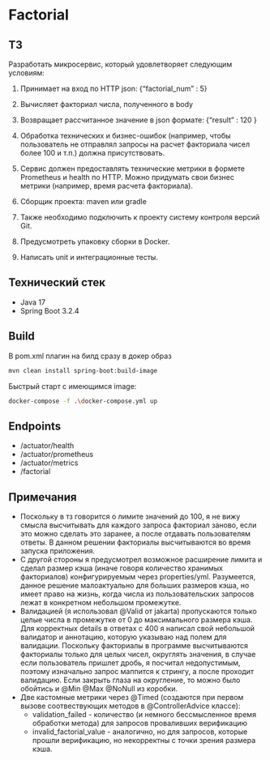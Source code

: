 # Factorial
## ТЗ  
Разработать микросервис, который удовлетворяет следующим условиям:
1) Принимает на вход по HTTP json:
  {“factorial_num” :  5}

2) Вычисляет факториал числа, полученного в body

3) Возвращает рассчитанное значение в json формате:
 {“result” : 120 }

4) Обработка технических и бизнес-ошибок (например, чтобы пользователь не отправлял запросы на расчет факториала чисел более 100 и т.п.) должна присутствовать.

5) Сервис должен предоставлять технические метрики в формете Prometheus и health по HTTP. Можно придумать свои бизнес метрики (например, время расчета факториала). 

6) Сборщик проекта: maven или gradle

7) Также необходимо подключить к проекту систему контроля версий Git.

8) Предусмотреть упаковку сборки в Docker.

9) Написать unit и интеграционные тесты.
## Технический стек  
- Java 17
- Spring Boot 3.2.4
## Build  
В pom.xml плагин на билд сразу в докер образ
```bash
mvn clean install spring-boot:build-image
```
Быстрый старт с имеющимся image:
```bash
docker-compose -f .\docker-compose.yml up
```
## Endpoints
- /actuator/health
- /actuator/prometheus
- /actuator/metrics
- /factorial
## Примечания
- Поскольку в тз говорится о лимите значений до 100, я не вижу смысла высчитывать для каждого запроса факториал заново, если это можно сделать это заранее, а после отдавать пользователям ответы. В данном решении факториалы высчитываются во время запуска приложения.
- С другой стороны я предусмотрел возможное расширение лимита и сделал размер кэша (иначе говоря количество хранимых факториалов) конфигурируемым через properties/yml. Разумеется, данное решение малоактуально для больших размеров кэша, но имеет право на жизнь, когда числа из пользовательских запросов лежат в конкретном небольшом промежутке.
- Валидацией (я использовал @Valid от jakarta) пропускаются только целые числа в промежутке от 0 до максимального размера кэша. Для корректных details в ответах с 400 я написал свой небольшой валидатор и аннотацию, которую указываю над полем для валидации.
Поскольку факториалы в программе высчитываются факториалы только для целых чисел, округлять значения, в случае если пользователь пришлет дробь, я посчитал недопустимым, поэтому изначально запрос маппится к стрингу, а после проходит валидацию. Если закрыть глаза на округление, то можно было обойтись и @Min @Max @NoNull из коробки.
- Две кастомные метрики через @Timed (создаются при первом вызове соотвествующих методов в @ControllerAdvice классе):
  - validation_failed - количество (и немного бессмысленное время обработки метода) для запросов проваливших верификацию
  - invalid_factorial_value - аналогично, но для запросов, которые прошли верификацию, но некорректны с точки зрения размера кэша. 
